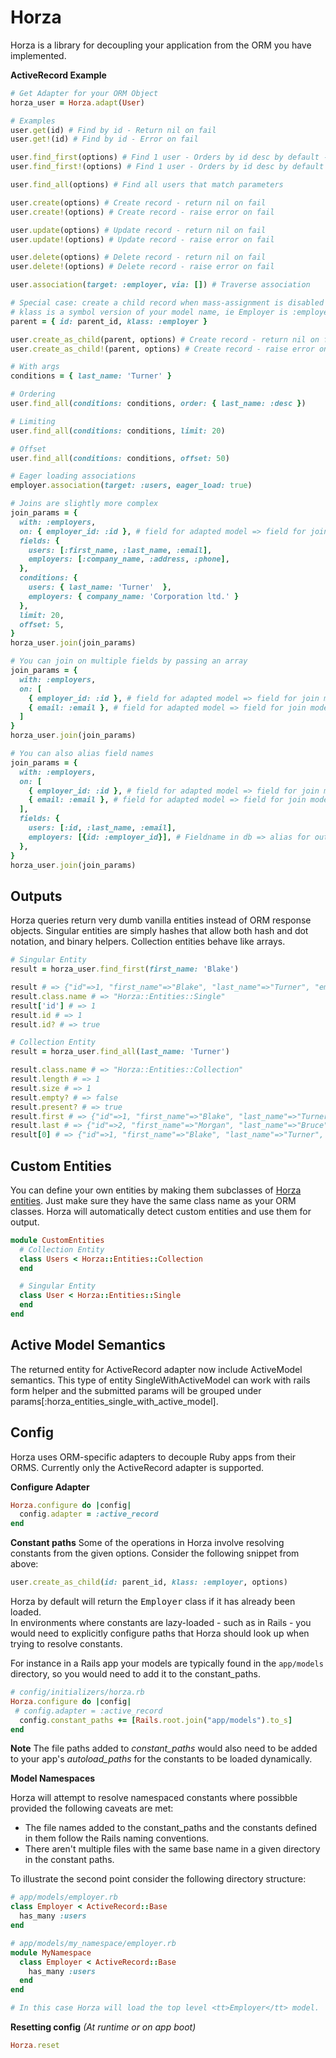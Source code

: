 # Horza

Horza is a library for decoupling your application from the ORM you have implemented.

**ActiveRecord Example**
```ruby
# Get Adapter for your ORM Object
horza_user = Horza.adapt(User)

# Examples
user.get(id) # Find by id - Return nil on fail
user.get!(id) # Find by id - Error on fail

user.find_first(options) # Find 1 user - Orders by id desc by default - Return nil on fail
user.find_first!(options) # Find 1 user - Orders by id desc by default - Error nil on fail

user.find_all(options) # Find all users that match parameters

user.create(options) # Create record - return nil on fail
user.create!(options) # Create record - raise error on fail

user.update(options) # Update record - return nil on fail
user.update!(options) # Update record - raise error on fail

user.delete(options) # Delete record - return nil on fail
user.delete!(options) # Delete record - raise error on fail

user.association(target: :employer, via: []) # Traverse association

# Special case: create a child record when mass-assignment is disabled for parent instance_methods
# klass is a symbol version of your model name, ie Employer is :employer, SportsCar is :sports_car
parent = { id: parent_id, klass: :employer }

user.create_as_child(parent, options) # Create record - return nil on fail
user.create_as_child!(parent, options) # Create record - raise error on fail

# With args
conditions = { last_name: 'Turner' }

# Ordering
user.find_all(conditions: conditions, order: { last_name: :desc })

# Limiting
user.find_all(conditions: conditions, limit: 20)

# Offset
user.find_all(conditions: conditions, offset: 50)

# Eager loading associations
employer.association(target: :users, eager_load: true)

# Joins are slightly more complex
join_params = {
  with: :employers,
  on: { employer_id: :id }, # field for adapted model => field for join model
  fields: {
    users: [:first_name, :last_name, :email],
    employers: [:company_name, :address, :phone],
  },
  conditions: {
    users: { last_name: 'Turner'  },
    employers: { company_name: 'Corporation ltd.' }
  },
  limit: 20,
  offset: 5,
}
horza_user.join(join_params)

# You can join on multiple fields by passing an array
join_params = {
  with: :employers,
  on: [
    { employer_id: :id }, # field for adapted model => field for join model
    { email: :email }, # field for adapted model => field for join model
  ]
}
horza_user.join(join_params)

# You can also alias field names
join_params = {
  with: :employers,
  on: [
    { employer_id: :id }, # field for adapted model => field for join model
    { email: :email }, # field for adapted model => field for join model
  ],
  fields: {
    users: [:id, :last_name, :email],
    employers: [{id: :employer_id}], # Fieldname in db => alias for output
  },
}
horza_user.join(join_params)
```

## Outputs

Horza queries return very dumb vanilla entities instead of ORM response objects.
Singular entities are simply hashes that allow both hash and dot notation, and binary helpers.
Collection entities behave like arrays.

```ruby
# Singular Entity
result = horza_user.find_first(first_name: 'Blake')

result # => {"id"=>1, "first_name"=>"Blake", "last_name"=>"Turner", "employer_id"=>1}
result.class.name # => "Horza::Entities::Single"
result['id'] # => 1
result.id # => 1
result.id? # => true

# Collection Entity
result = horza_user.find_all(last_name: 'Turner')

result.class.name # => "Horza::Entities::Collection"
result.length # => 1
result.size # => 1
result.empty? # => false
result.present? # => true
result.first # => {"id"=>1, "first_name"=>"Blake", "last_name"=>"Turner", "employer_id"=>1}
result.last # => {"id"=>2, "first_name"=>"Morgan", "last_name"=>"Bruce", "employer_id"=>2}
result[0] # => {"id"=>1, "first_name"=>"Blake", "last_name"=>"Turner", "employer_id"=>1}
```

## Custom Entities

You can define your own entities by making them subclasses of [Horza entities](https://github.com/onfido/horza/tree/master/lib/horza/entities). Just make sure they have the same class name as your ORM classes. Horza will automatically detect custom entities and use them for output.

```ruby
module CustomEntities
  # Collection Entity
  class Users < Horza::Entities::Collection
  end

  # Singular Entity
  class User < Horza::Entities::Single
  end
end
```

## Active Model Semantics

The returned entity for ActiveRecord adapter now include ActiveModel semantics. This type of
entity SingleWithActiveModel can work with rails form helper and the submitted params will be
grouped under params[:horza_entities_single_with_active_model].


## Config

Horza uses ORM-specific adapters to decouple Ruby apps from their ORMS.
Currently only the ActiveRecord  adapter is supported.

**Configure Adapter**
```ruby
Horza.configure do |config|
  config.adapter = :active_record
end
```

**Constant paths**
Some of the operations in Horza involve resolving constants from the given options. 
Consider the following snippet from above: 
```ruby
user.create_as_child(id: parent_id, klass: :employer, options)
```
Horza by default will return the <tt>Employer</tt> class if it has already been loaded.    
In environments where constants are lazy-loaded - such as in Rails -  you would need to explicitly configure paths that Horza should look up when trying to resolve constants.

For instance in a Rails app your models are typically found in the ```app/models``` directory,
so you would need to add it to the constant_paths.

```ruby
# config/initializers/horza.rb
Horza.configure do |config|
 # config.adapter = :active_record
  config.constant_paths += [Rails.root.join("app/models").to_s]
end
```
**Note** The file paths added to _constant_paths_ would also need to be added to your app's _autoload_paths_ for the constants to be loaded dynamically. 

**Model Namespaces**

Horza will attempt to resolve namespaced constants where possibble provided the following caveats are met:

- The file names added to the constant_paths and the constants defined in them follow the Rails naming conventions.
- There aren't multiple files with the same base name in a given directory in the constant paths.

To illustrate the second point consider the following directory structure:
```ruby
# app/models/employer.rb
class Employer < ActiveRecord::Base
  has_many :users
end

# app/models/my_namespace/employer.rb
module MyNamespace
  class Employer < ActiveRecord::Base
    has_many :users
  end
end

# In this case Horza will load the top level <tt>Employer</tt> model.
```

**Resetting config** _(At runtime or on app boot)_
```ruby
Horza.reset
```
